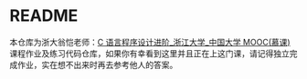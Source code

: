 # README

本仓库为浙大翁恺老师：[C 语言程序设计进阶\_浙江大学\_中国大学 MOOC(慕课)](http://www.icourse163.org/course/ZJU-200001)课程作业及练习代码仓库，如果你有幸看到这里并且正在上这门课，请记得独立完成作业，实在想不出来时再去参考他人的答案。